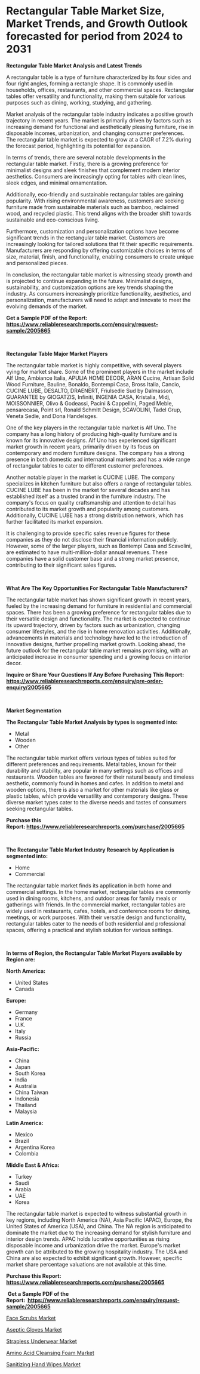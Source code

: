 <p><h1>Rectangular Table Market Size, Market Trends, and Growth Outlook forecasted for period from 2024 to 2031</h1></p><p><strong>Rectangular Table Market Analysis and Latest Trends</strong></p>
<p><p>A rectangular table is a type of furniture characterized by its four sides and four right angles, forming a rectangle shape. It is commonly used in households, offices, restaurants, and other commercial spaces. Rectangular tables offer versatility and functionality, making them suitable for various purposes such as dining, working, studying, and gathering.</p><p>Market analysis of the rectangular table industry indicates a positive growth trajectory in recent years. The market is primarily driven by factors such as increasing demand for functional and aesthetically pleasing furniture, rise in disposable incomes, urbanization, and changing consumer preferences. The rectangular table market is expected to grow at a CAGR of 7.2% during the forecast period, highlighting its potential for expansion.</p><p>In terms of trends, there are several notable developments in the rectangular table market. Firstly, there is a growing preference for minimalist designs and sleek finishes that complement modern interior aesthetics. Consumers are increasingly opting for tables with clean lines, sleek edges, and minimal ornamentation.</p><p>Additionally, eco-friendly and sustainable rectangular tables are gaining popularity. With rising environmental awareness, customers are seeking furniture made from sustainable materials such as bamboo, reclaimed wood, and recycled plastic. This trend aligns with the broader shift towards sustainable and eco-conscious living.</p><p>Furthermore, customization and personalization options have become significant trends in the rectangular table market. Customers are increasingly looking for tailored solutions that fit their specific requirements. Manufacturers are responding by offering customizable choices in terms of size, material, finish, and functionality, enabling consumers to create unique and personalized pieces.</p><p>In conclusion, the rectangular table market is witnessing steady growth and is projected to continue expanding in the future. Minimalist designs, sustainability, and customization options are key trends shaping the industry. As consumers increasingly prioritize functionality, aesthetics, and personalization, manufacturers will need to adapt and innovate to meet the evolving demands of the market.</p></p>
<p><strong>Get a Sample PDF of the Report:&nbsp; <a href="https://www.reliableresearchreports.com/enquiry/request-sample/2005665">https://www.reliableresearchreports.com/enquiry/request-sample/2005665</a></strong></p>
<p>&nbsp;</p>
<p><strong>Rectangular Table Major Market Players</strong></p>
<p><p>The rectangular table market is highly competitive, with several players vying for market share. Some of the prominent players in the market include Alf Uno, Ambiance Italia, APULIA HOME DECOR, ARAN Cucine, Artisan Solid Wood Furniture, Bauline, Bonaldo, Bontempi Casa, Bross Italia, Cancio, CUCINE LUBE, DESALTO, DRAENERT, Friulsedie Sud by Dalmasson, GUARANTEE by GIOGATZIS, Infiniti, INGENIA CASA, Kristalia, Midj, MOISSONNIER, Olivo & Godeassi, Pacini & Cappellini, Paged Meble, pensarecasa, Point srl, Ronald Schmitt Design, SCAVOLINI, Tadel Grup, Veneta Sedie, and Dona Handelsges.</p><p>One of the key players in the rectangular table market is Alf Uno. The company has a long history of producing high-quality furniture and is known for its innovative designs. Alf Uno has experienced significant market growth in recent years, primarily driven by its focus on contemporary and modern furniture designs. The company has a strong presence in both domestic and international markets and has a wide range of rectangular tables to cater to different customer preferences.</p><p>Another notable player in the market is CUCINE LUBE. The company specializes in kitchen furniture but also offers a range of rectangular tables. CUCINE LUBE has been in the market for several decades and has established itself as a trusted brand in the furniture industry. The company's focus on quality craftsmanship and attention to detail has contributed to its market growth and popularity among customers. Additionally, CUCINE LUBE has a strong distribution network, which has further facilitated its market expansion.</p><p>It is challenging to provide specific sales revenue figures for these companies as they do not disclose their financial information publicly. However, some of the larger players, such as Bontempi Casa and Scavolini, are estimated to have multi-million-dollar annual revenues. These companies have a solid customer base and a strong market presence, contributing to their significant sales figures.</p></p>
<p>&nbsp;</p>
<p><strong>What Are The Key Opportunities For Rectangular Table Manufacturers?</strong></p>
<p><p>The rectangular table market has shown significant growth in recent years, fueled by the increasing demand for furniture in residential and commercial spaces. There has been a growing preference for rectangular tables due to their versatile design and functionality. The market is expected to continue its upward trajectory, driven by factors such as urbanization, changing consumer lifestyles, and the rise in home renovation activities. Additionally, advancements in materials and technology have led to the introduction of innovative designs, further propelling market growth. Looking ahead, the future outlook for the rectangular table market remains promising, with an anticipated increase in consumer spending and a growing focus on interior decor.</p></p>
<p><strong>Inquire or Share Your Questions If Any Before Purchasing This Report: <a href="https://www.reliableresearchreports.com/enquiry/pre-order-enquiry/2005665">https://www.reliableresearchreports.com/enquiry/pre-order-enquiry/2005665</a></strong></p>
<p>&nbsp;</p>
<p><strong>Market Segmentation</strong></p>
<p><strong>The Rectangular Table Market Analysis by types is segmented into:</strong></p>
<p><ul><li>Metal</li><li>Wooden</li><li>Other</li></ul></p>
<p><p>The rectangular table market offers various types of tables suited for different preferences and requirements. Metal tables, known for their durability and stability, are popular in many settings such as offices and restaurants. Wooden tables are favored for their natural beauty and timeless aesthetic, commonly found in homes and cafes. In addition to metal and wooden options, there is also a market for other materials like glass or plastic tables, which provide versatility and contemporary designs. These diverse market types cater to the diverse needs and tastes of consumers seeking rectangular tables.</p></p>
<p><strong>Purchase this Report:&nbsp;<a href="https://www.reliableresearchreports.com/purchase/2005665">https://www.reliableresearchreports.com/purchase/2005665</a></strong></p>
<p>&nbsp;</p>
<p><strong>The Rectangular Table Market Industry Research by Application is segmented into:</strong></p>
<p><ul><li>Home</li><li>Commercial</li></ul></p>
<p><p>The rectangular table market finds its application in both home and commercial settings. In the home market, rectangular tables are commonly used in dining rooms, kitchens, and outdoor areas for family meals or gatherings with friends. In the commercial market, rectangular tables are widely used in restaurants, cafes, hotels, and conference rooms for dining, meetings, or work purposes. With their versatile design and functionality, rectangular tables cater to the needs of both residential and professional spaces, offering a practical and stylish solution for various settings.</p></p>
<p>&nbsp;</p>
<p><strong>In terms of Region, the Rectangular Table Market Players available by Region are:</strong></p>
<p>
    <p> <strong> North America: </strong>
        <ul>
            <li>United States</li>
            <li>Canada</li>
        </ul>
        </p> 
    <p> <strong> Europe: </strong>
        <ul>
            <li>Germany</li>
            <li>France</li>
            <li>U.K.</li>
            <li>Italy</li>
            <li>Russia</li>
        </ul>
        </p> 
    <p> <strong> Asia-Pacific: </strong>
        <ul>
            <li>China</li>
            <li>Japan</li>
            <li>South Korea</li>
            <li>India</li>
            <li>Australia</li>
            <li>China Taiwan</li>
            <li>Indonesia</li>
            <li>Thailand</li>
            <li>Malaysia</li>
        </ul>
        </p> 
    <p> <strong> Latin America: </strong>
        <ul>
            <li>Mexico</li>
            <li>Brazil</li>
            <li>Argentina Korea</li>
            <li>Colombia</li>
        </ul>
        </p> 
    <p> <strong> Middle East & Africa: </strong>
        <ul>
            <li>Turkey</li>
            <li>Saudi</li>
            <li>Arabia</li>
            <li>UAE</li>
            <li>Korea</li>
        </ul>
    </p>
    </p>
<p><p>The rectangular table market is expected to witness substantial growth in key regions, including North America (NA), Asia Pacific (APAC), Europe, the United States of America (USA), and China. The NA region is anticipated to dominate the market due to the increasing demand for stylish furniture and interior design trends. APAC holds lucrative opportunities as rising disposable income and urbanization drive the market. Europe's market growth can be attributed to the growing hospitality industry. The USA and China are also expected to exhibit significant growth. However, specific market share percentage valuations are not available at this time.</p></p>
<p><strong>Purchase this Report: <a href="https://www.reliableresearchreports.com/purchase/2005665">https://www.reliableresearchreports.com/purchase/2005665</a></strong></p>
<p>&nbsp;<strong>Get a Sample PDF of the Report:&nbsp;&nbsp;<a href="https://www.reliableresearchreports.com/enquiry/request-sample/2005665">https://www.reliableresearchreports.com/enquiry/request-sample/2005665</a></strong></p>
<p><strong></strong></p>
<p><p><a href="https://github.com/gdfhhhj/Market-Research-Report-List-2/blob/main/face-scrubs-market.md">Face Scrubs Market</a></p><p><a href="https://github.com/sofayahoo2023/Market-Research-Report-List-2/blob/main/aseptic-gloves-market.md">Aseptic Gloves Market</a></p><p><a href="https://github.com/pizolina/Market-Research-Report-List-2/blob/main/strapless-underwear-market.md">Strapless Underwear Market</a></p><p><a href="https://github.com/luckyshygirl/Market-Research-Report-List-2/blob/main/amino-acid-cleansing-foam-market.md">Amino Acid Cleansing Foam Market</a></p><p><a href="https://github.com/vimar16th/Market-Research-Report-List-2/blob/main/sanitizing-hand-wipes-market.md">Sanitizing Hand Wipes Market</a></p></p>